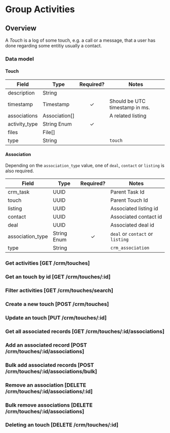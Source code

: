 # Group Activities

## Overview
A _Touch_ is a log of some touch, e.g. a call or a message, that a user has done regarding some entitiy usually a contact.

### Data model

#### Touch

| Field         | Type          | Required? | Notes                            |
|---------------|---------------|:---------:|----------------------------------|
| description   | String        |           |                                  |
| timestamp     | Timestamp     | ✓         | Should be UTC timestamp in ms.   |
| associations  | Association[] |           | A related listing                |
| activity_type | String Enum   | ✓         |                                  |
| files         | File[]        |           |                                  |
| type          | String        |           | `touch`                   |

#### Association

Depending on the `association_type` value, one of `deal`, `contact` or `listing` is also required.

| Field            | Type        | Required? | Notes                            |
|------------------|-------------|:---------:|----------------------------------|
| crm_task         | UUID        |           | Parent Task Id                   |
| touch            | UUID        |           | Parent Touch Id               |
| listing          | UUID        |           | Associated listing id            |
| contact          | UUID        |           | Associated contact id            |
| deal             | UUID        |           | Associated deal id               |
| association_type | String Enum | ✓         | `deal` or `contact` or `listing` |
| type             | String      |           | `crm_association`                |

### Get activities [GET /crm/touches]
<!-- include(tests/touch/getForUser.md) -->

### Get an touch by id [GET /crm/touches/:id]
<!-- include(tests/touch/getSingleTouch.md) -->

### Filter activities [GET /crm/touches/search]
<!-- include(tests/touch/filterByContact.md) -->

### Create a new touch [POST /crm/touches]
<!-- include(tests/touch/create.md) -->

### Update an touch [PUT /crm/touches/:id]
<!-- include(tests/touch/updateTouch.md) -->

### Get all associated records [GET /crm/touches/:id/associations]

<!-- include(tests/touch/fetchAssociations.md) -->

### Add an associated record [POST /crm/touches/:id/associations]
<!-- include(tests/touch/addContactAssociation.md) -->

### Bulk add associated records [POST /crm/touches/:id/associations/bulk]
<!-- include(tests/touch/addBulkContactAssociations.md) -->

### Remove an association [DELETE /crm/touches/:id/associations/:id]
<!-- include(tests/touch/removeContactAssociation.md) -->

### Bulk remove associations [DELETE /crm/touches/:id/associations]
<!-- include(tests/touch/bulkRemoveAssociations.md) -->

### Deleting an touch [DELETE /crm/touches/:id]
<!-- include(tests/touch/remove.md) -->
